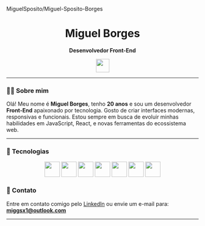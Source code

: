 MiguelSposito/Miguel-Sposito-Borges


<h1 align="center">Miguel Borges</h1>

<p align="center">
  <strong>Desenvolvedor Front-End</strong>
</p>

<div align="center">
  <a href="https://www.linkedin.com/in/miguel-borges-952254301/" target="_blank">
    <img src="https://img.shields.io/static/v1?message=LinkedIn&logo=linkedin&label=&color=0077B5&logoColor=white&labelColor=&style=for-the-badge" height="35" />
  </a>
</div>

---

### 👨‍💻 Sobre mim

Olá! Meu nome é **Miguel Borges**, tenho **20 anos** e sou um desenvolvedor **Front-End** apaixonado por tecnologia. Gosto de criar interfaces modernas, responsivas e funcionais. Estou sempre em busca de evoluir minhas habilidades em JavaScript, React, e novas ferramentas do ecossistema web.

---

### 🚀 Tecnologias

<div align="center">
  <img src="https://cdn.jsdelivr.net/gh/devicons/devicon/icons/javascript/javascript-original.svg" height="40" />
  <img src="https://cdn.jsdelivr.net/gh/devicons/devicon/icons/typescript/typescript-original.svg" height="40" />
  <img src="https://cdn.jsdelivr.net/gh/devicons/devicon/icons/react/react-original.svg" height="40" />
  <img src="https://cdn.jsdelivr.net/gh/devicons/devicon/icons/html5/html5-original.svg" height="40" />
  <img src="https://cdn.jsdelivr.net/gh/devicons/devicon/icons/css3/css3-original.svg" height="40" />
  <img src="https://cdn.jsdelivr.net/gh/devicons/devicon/icons/python/python-original.svg" height="40" />
  <img src="https://cdn.jsdelivr.net/gh/devicons/devicon/icons/csharp/csharp-original.svg" height="40" />
</div>


### 💬 Contato

Entre em contato comigo pelo [LinkedIn](https://www.linkedin.com/in/miguel-borges-952254301/) ou envie um e-mail para: **miggsx1@outlook.com**

---
